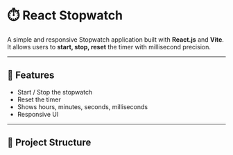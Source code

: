 # ⏱️ React Stopwatch

A simple and responsive Stopwatch application built with **React.js** and **Vite**.  
It allows users to **start, stop, reset** the timer with millisecond precision.

---

## 🚀 Features
- Start / Stop the stopwatch
- Reset the timer
- Shows hours, minutes, seconds, milliseconds
- Responsive UI

---

## 📂 Project Structure
